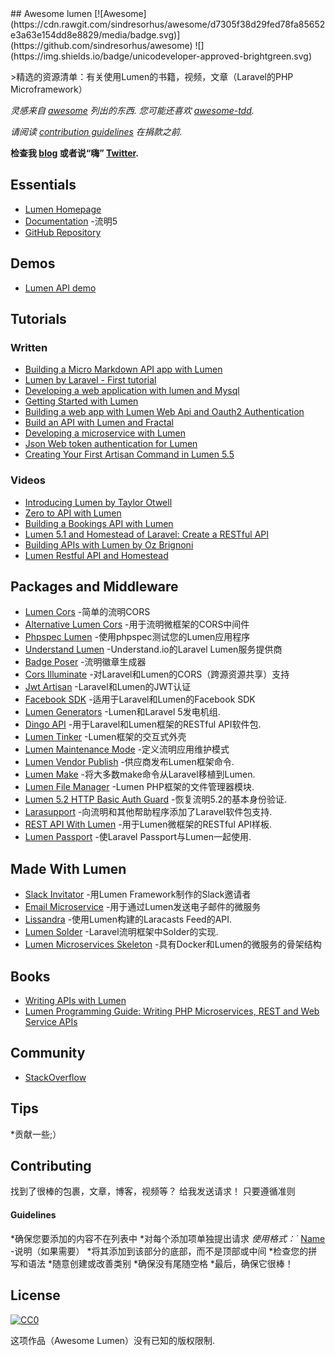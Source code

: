 <div class="github-widget" data-repo="unicodeveloper/awesome-lumen"></div>
<script async src="https://pagead2.googlesyndication.com/pagead/js/adsbygoogle.js"></script><ins class="adsbygoogle" style="display:block" data-ad-client="ca-pub-6890694312814945" data-ad-slot="5473692530" data-ad-format="auto"  data-full-width-responsive="true"></ins>
## Awesome lumen [![Awesome](https://cdn.rawgit.com/sindresorhus/awesome/d7305f38d29fed78fa85652e3a63e154dd8e8829/media/badge.svg)](https://github.com/sindresorhus/awesome) ![](https://img.shields.io/badge/unicodeveloper-approved-brightgreen.svg)

&gt;精选的资源清单：有关使用Lumen的书籍，视频，文章（Laravel的PHP Microframework）

*灵感来自 [awesome](https://github.com/sindresorhus/awesome) 列出的东西. 您可能还喜欢 [awesome-tdd](https://github.com/unicodeveloper/awesome-tdd).*

*请阅读 [contribution guidelines](#guidelines) 在捐款之前.*

**检查我 [blog](https://goodheads.io) 或者说“嗨” [Twitter](https://twitter.com/unicodeveloper).**



## Essentials
* [Lumen Homepage](https://lumen.laravel.com/)
* [Documentation](https://lumen.laravel.com/docs/5.2) -流明5
* [GitHub Repository](https://github.com/laravel/lumen)

## Demos
 * [Lumen API demo](https://github.com/liyu001989/lumen-api-demo)

## Tutorials

### Written
* [Building a Micro Markdown API app with Lumen](http://www.sitepoint.com/building-micro-markdown-api-app-lumen/)
* [Lumen by Laravel - First tutorial](https://www.codetutorial.io/lumen-first-tutorial/)
* [Developing a web application with lumen and Mysql](http://loige.co/developing-a-web-application-with-lumen-and-mysql/)
* [Getting Started with Lumen](http://wern-ancheta.com/blog/2015/05/09/getting-started-with-lumen/)
* [Building a web app with Lumen Web Api and Oauth2 Authentication ](http://esbenp.github.io/2015/05/26/lumen-web-api-oauth-2-authentication/)
* [Build an API with Lumen and Fractal](http://laravelista.com/build-an-api-with-lumen-and-fractal/)
* [Developing a microservice with Lumen](http://goodheads.io/2015/06/19/developing-a-micro-service-with-lumen/)
* [Json Web token authentication for Lumen](https://laravelista.com/posts/json-web-token-authentication-for-lumen)
* [Creating Your First Artisan Command in Lumen 5.5](https://www.codementor.io/seyiadeleke42/creating-your-first-artisan-command-in-lumen-5-5-cvi59gmgl)

### Videos
* [Introducing Lumen by Taylor Otwell](https://laracasts.com/lessons/introducing-lumen)
* [Zero to API with Lumen](https://www.youtube.com/watch?v=ZetUes4lygA)
* [Building a Bookings API with Lumen](https://www.youtube.com/watch?v=oENnw5BxKvA)
* [Lumen 5.1 and Homestead of Laravel: Create a RESTful API](https://www.youtube.com/watch?v=BV7rmvPJZQk)
* [Building APIs with Lumen by Oz Brignoni](https://www.youtube.com/watch?v=br2O_WDXaKk)
* [Lumen Restful API and Homestead](https://www.udemy.com/lumen-restful-api-and-homestead-for-lumen-by-laravel-and-php/)


## Packages and Middleware
* [Lumen Cors](https://github.com/vluzrmos/lumen-cors) -简单的流明CORS
* [Alternative Lumen Cors](https://github.com/palanik/lumen-cors) -用于流明微框架的CORS中间件
* [Phpspec Lumen](https://github.com/pmartelletti/phpspec-lumen) -使用phpspec测试您的Lumen应用程序
* [Understand Lumen](https://github.com/understand/understand-lumen) -Understand.io的Laravel Lumen服务提供商
* [Badge Poser](https://github.com/vluzrmos/laravel-badge-poser) -流明徽章生成器
* [Cors Illuminate](https://github.com/neomerx/cors-illuminate) -对Laravel和Lumen的CORS（跨源资源共享）支持
* [Jwt Artisan](https://github.com/generationtux/jwt-artisan) -Laravel和Lumen的JWT认证
* [Facebook SDK](https://github.com/SammyK/LaravelFacebookSdk) -适用于Laravel和Lumen的Facebook SDK
* [Lumen Generators](https://github.com/webNeat/lumen-generators) -Lumen和Laravel 5发电机组.
* [Dingo API](https://github.com/dingo/api) -用于Laravel和Lumen框架的RESTful API软件包.
* [Lumen Tinker](https://github.com/vluzrmos/lumen-tinker) -Lumen框架的交互式外壳
* [Lumen Maintenance Mode](https://github.com/rdehnhardt/lumen-maintenance-mode) -定义流明应用维护模式
* [Lumen Vendor Publish](https://github.com/laravelista/lumen-vendor-publish) -供应商发布Lumen框架命令.
* [Lumen Make](https://github.com/michaelbonds/lumen-make) -将大多数make命令从Laravel移植到Lumen. 
* [Lumen File Manager](https://github.com/nordsoftware/lumen-file-manager) -Lumen PHP框架的文件管理器模块.
* [Lumen 5.2 HTTP Basic Auth Guard](https://github.com/arubacao/http-basic-auth-guard) -恢复流明5.2的基本身份验证.
* [Larasupport](https://github.com/irazasyed/larasupport) -向流明和其他帮助程序添加了Laravel软件包支持.
* [REST API With Lumen](https://github.com/hasib32/rest-api-with-lumen) -用于Lumen微框架的RESTful API样板.
* [Lumen Passport](https://github.com/dusterio/lumen-passport) -使Laravel Passport与Lumen一起使用.


## Made With Lumen
* [Slack Invitator](https://github.com/vluzrmos/lumen-slackin) -用Lumen Framework制作的Slack邀请者
* [Email Microservice](https://github.com/rlacerda83/lumen-email-microservice) -用于通过Lumen发送电子邮件的微服务
* [Lissandra](https://github.com/laravelista/Lissandra) -使用Lumen构建的Laracasts Feed的API.
* [Lumen Solder](https://github.com/TechnicPack/LumenSolder) -Laravel流明框架中Solder的实现.
* [Lumen Microservices Skeleton](https://github.com/FabrizioCafolla/microservice-lumen) -具有Docker和Lumen的微服务的骨架结构

## Books
* [Writing APIs with Lumen](https://leanpub.com/lumen-apis)
* [Lumen Programming Guide: Writing PHP Microservices, REST and Web Service APIs](https://www.amazon.com/Lumen-Programming-Guide-Writing-Microservices/dp/1484221869/ref=sr_1_1?ie=UTF8&qid=1536504679&sr=8-1&keywords=lumen+programming)

## Community
* [StackOverflow](http://stackoverflow.com/questions/tagged/lumen)

## Tips
*贡献一些;）


## Contributing
找到了很棒的包裹，文章，博客，视频等？ 给我发送请求！ 只要遵循准则

#### Guidelines

*确保您要添加的内容不在列表中
*对每个添加项单独提出请求
*使用格式：`* [Name](https://github.com/unicodeveloper/awesome-lumen/blob/master/Link) -说明（如果需要）
*将其添加到该部分的底部，而不是顶部或中间
*检查您的拼写和语法
*随意创建或改善类别
*确保没有尾随空格
*最后，确保它很棒！


## License

[![CC0](https://i.creativecommons.org/p/zero/1.0/88x31.png)](https://creativecommons.org/publicdomain/zero/1.0/)

这项作品（Awesome Lumen）没有已知的版权限制.
